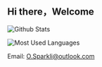 ## Hi there，Welcome


![Github Stats](https://github-readme-stats.vercel.app/api?username=1982kk&show_icons=true&theme=dark)

![Most Used Languages](https://github-readme-stats.vercel.app/api/top-langs/?username=1982kk&theme=dark)

Email:   O.Sparkli@outlook.com 
